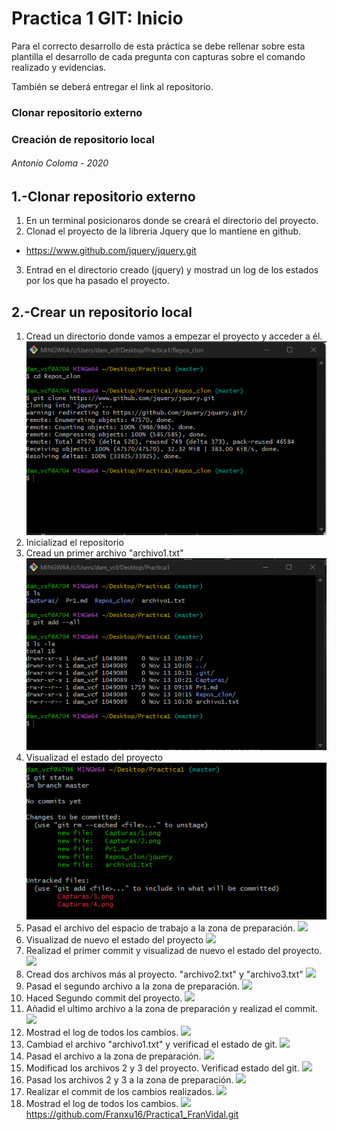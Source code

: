 #    Practica 1 GIT: Inicio 
Para el correcto desarrollo de esta práctica se debe rellenar sobre esta plantilla el desarrollo de cada pregunta con capturas sobre el comando realizado y evidencias.

También se deberá entregar el link al repositorio.
###  Clonar repositorio externo
###  Creación de repositorio local
######   Antonio Coloma - 2020

## 1.-Clonar repositorio externo

1. En un terminal posicionaros donde se creará el directorio del proyecto.
2. Clonad el proyecto de la libreria Jquery que lo mantiene en github.
* https://www.github.com/jquery/jquery.git
3. Entrad en el directorio creado (jquery) y mostrad un log de los estados por los que ha pasado el proyecto.

## 2.-Crear un repositorio local

1. Cread un directorio donde vamos a empezar el proyecto y acceder a él.
![](Capturas/1.png)
2. Inicializad el repositorio 
3. Cread un primer archivo "archivo1.txt"
![](Capturas/3.png)
4. Visualizad el estado del proyecto
![](Capturas/5.png)
5. Pasad el archivo del espacio de trabajo a la zona de preparación.
![](Capturas/15.png)
6. Visualizad de nuevo el estado del proyecto
![](Capturas/7.png)
7. Realizad el primer commit y visualizad de nuevo el estado del proyecto.
![](Capturas/6.png)
8. Cread dos archivos más al proyecto. "archivo2.txt" y "archivo3.txt"
![](Capturas/16.png)
9. Pasad el segundo archivo a la zona de preparación.
![](Capturas/8.png)
10. Haced Segundo commit del proyecto.
![](Capturas/9.png)
11. Añadid el ultimo archivo a la zona de preparación y realizad el commit.
![](Capturas/10.png)
12. Mostrad el log de todos los cambios.
![](Capturas/11.png)
13. Cambiad el archivo "archivo1.txt" y verificad el estado de git.
![](Capturas/12+.png)
14. Pasad el archivo a la zona de preparación.
![](Capturas/12+.png)
15. Modificad los archivos 2 y 3 del proyecto. Verificad estado del git.
![](Capturas/17.png)
16. Pasad los archivos 2 y 3 a la zona de preparación.
![](Capturas/15.png)
17. Realizar el commit de los cambios realizados.
![](Capturas/13.png)
18. Mostrad el log de todos los cambios.
![](Capturas/14.png)
https://github.com/Franxu16/Practica1_FranVidal.git

